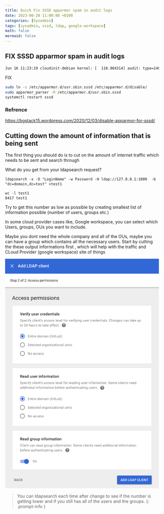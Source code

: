 ```yaml
---
title: Quick Fix SSSD apparmor spam in audit logs
date: 2023-06-20 11:00:00 +0100
categories: [Sysadmin]
tags: [sysadmin, sssd, ldap, google-workspace]
math: false
mermaid: false
---
```


## FIX SSSD apparmor spam in audit logs

```bash
Jun 16 11:23:19 cloudinit-debian kernel: [  110.984314] audit: type=1400 audit(1686914599.642:668): apparmor="ALLOWED" operation="open" profile="/usr/sbin/sssd//null-/usr/libexec/sssd/s    ssd_nss" name="/proc/1335/cmdline" pid=482 comm="sssd_nss" requested_mask="r" denied_mask="r" fsuid=0 ouid=0
```


FIX

```bash
sudo ln -s /etc/apparmor.d/usr.sbin.sssd /etc/apparmor.d/disable/
sudo apparmor_parser -R /etc/apparmor.d/usr.sbin.sssd
systemctl restart sssd
```

### Refrence
https://bgstack15.wordpress.com/2020/12/03/disable-apparmor-for-sssd/



## Cutting down the amount of information that is being sent

The first thing you should do is to cut on the amount of internet traffic which needs to be sent and search through

What do you get from your ldapsearch request?

```
ldapsearch -x -D "LoginName" -w Password -H ldap://127.0.0.1:1000  -b "dc=domain,dc=test" >test1 
```

```
wc -l test1 
8417 test1
```

Try to get this number as low as possible by creating smallest list of information possible (number of users, groups etc.)

In some cloud provider cases like, Google workspace, you can select which Users, groups, OUs you want to include.  

Maybe you dont need the whole company and all of the OUs, maybe you can have a group which contains all the necessary users. Start by cutting the these output informations first , which will help with the traffic and CLoud Provider (google workspace) site of things 



![img-description](/assets/img/posts/2023-06-18-Speedup-gerrit-ldap-login-time.md/ldap_connector.png)


> You can ldapsearch each time after change to see if the number is getting lower and if you still has all of the users and the groups.
{: .prompt-info }



